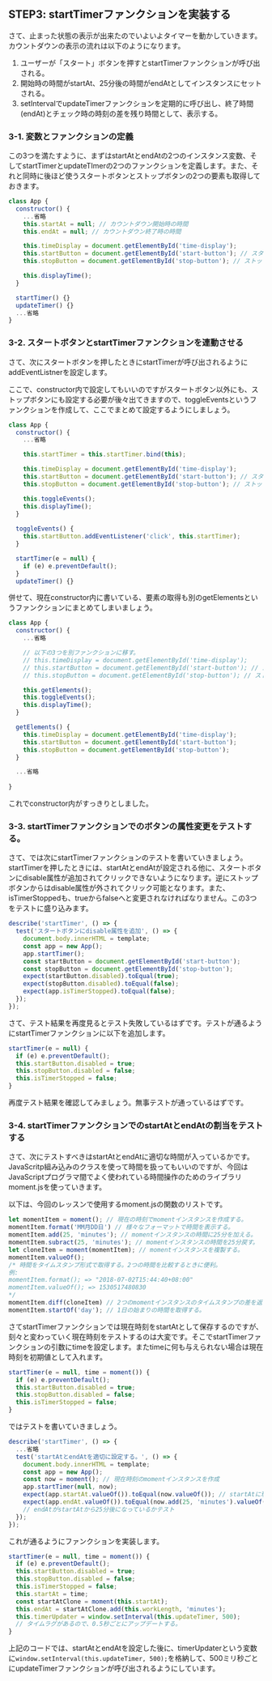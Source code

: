 ## STEP3: startTimerファンクションを実装する

さて、止まった状態の表示が出来たのでいよいよタイマーを動かしていきます。カウントダウンの表示の流れは以下のようになります。

1. ユーザーが「スタート」ボタンを押すとstartTimerファンクションが呼び出される。
2. 開始時の時間がstartAt、25分後の時間がendAtとしてインスタンスにセットされる。
3. setIntervalでupdateTimerファンクションを定期的に呼び出し、終了時間(endAt)とチェック時の時刻の差を残り時間として、表示する。

### 3-1. 変数とファンクションの定義

この3つを満たすように、まずはstartAtとendAtの2つのインスタンス変数、そしてstartTimerとupdateTImerの2つのファンクションを定義します。また、それと同時に後ほど使うスタートボタンとストップボタンの2つの要素も取得しておきます。

```javascript
class App {
  constructor() {
    ...省略
    this.startAt = null; // カウントダウン開始時の時間
    this.endAt = null; // カウントダウン終了時の時間

    this.timeDisplay = document.getElementById('time-display');
    this.startButton = document.getElementById('start-button'); // スタートボタン
    this.stopButton = document.getElementById('stop-button'); // ストップボタン

    this.displayTime();
  }

  startTimer() {}
  updateTimer() {}
  ...省略
}
```

### 3-2. スタートボタンとstartTimerファンクションを連動させる

さて、次にスタートボタンを押したときにstartTimerが呼び出されるようにaddEventListnerを設定します。

ここで、constructor内で設定してもいいのですがスタートボタン以外にも、ストップボタンにも設定する必要が後々出てきますので、toggleEventsというファンクションを作成して、ここでまとめて設定するようにしましょう。

```javascript
class App {
  constructor() {
    ...省略

    this.startTimer = this.startTimer.bind(this); 

    this.timeDisplay = document.getElementById('time-display');
    this.startButton = document.getElementById('start-button'); // スタートボタン
    this.stopButton = document.getElementById('stop-button'); // ストップボタン

    this.toggleEvents();
    this.displayTime();
  }
  
  toggleEvents() {
    this.startButton.addEventListener('click', this.startTimer);
  }

  startTimer(e = null) {
    if (e) e.preventDefault();
  }
  updateTimer() {}
```

併せて、現在constructor内に書いている、要素の取得も別のgetElementsというファンクションにまとめてしまいましょう。

```javascript
class App {
  constructor() {
    ...省略

    // 以下の3つを別ファンクションに移す。
    // this.timeDisplay = document.getElementById('time-display');
    // this.startButton = document.getElementById('start-button'); // スタートボタン
    // this.stopButton = document.getElementById('stop-button'); // ストップボタン

    this.getElements();
    this.toggleEvents();
    this.displayTime();
  }

  getElements() {
    this.timeDisplay = document.getElementById('time-display');
    this.startButton = document.getElementById('start-button');
    this.stopButton = document.getElementById('stop-button');
  }

  ...省略
  
}
```

これでconstructor内がすっきりとしました。

### 3-3. startTimerファンクションでのボタンの属性変更をテストする。

さて、では次にstartTimerファンクションのテストを書いていきましょう。startTimerを押したときには、startAtとendAtが設定される他に、スタートボタンにdisable属性が追加されてクリックできないようになります。逆にストップボタンからはdisable属性が外されてクリック可能となります。また、isTimerStoppedも、trueからfalseへと変更されなければなりません。この3つをテストに盛り込みます。

```javascript
describe('startTimer', () => {
  test('スタートボタンにdisable属性を追加', () => {
    document.body.innerHTML = template;
    const app = new App();
    app.startTimer();
    const startButton = document.getElementById('start-button');
    const stopButton = document.getElementById('stop-button');
    expect(startButton.disabled).toEqual(true);
    expect(stopButton.disabled).toEqual(false);
    expect(app.isTimerStopped).toEqual(false);
  });
});
```

さて、テスト結果を再度見るとテスト失敗しているはずです。テストが通るようにstartTimerファンクションに以下を追加します。

```javascript
startTimer(e = null) {
  if (e) e.preventDefault();
  this.startButton.disabled = true;
  this.stopButton.disabled = false;
  this.isTimerStopped = false;
}
```

再度テスト結果を確認してみましょう。無事テストが通っているはずです。

### 3-4. startTimerファンクションでのstartAtとendAtの割当をテストする

さて、次にテストすべきはstartAtとendAtに適切な時間が入っているかです。JavaScritp組み込みのクラスを使って時間を扱ってもいいのですが、今回はJavaScriptプログラマ間でよく使われている時間操作のためのライブラリmoment.jsを使っていきます。

以下は、今回のレッスンで使用するmoment.jsの関数のリストです。

```javascript
let momentItem = moment(); // 現在の時刻でmomentインスタンスを作成する。 
momentItem.format('MM月DD日') // 様々なフォーマットで時間を表示する。
momentItem.add(25, 'minutes'); // momentインスタンスの時間に25分を加える。
momentItem.subract(25, 'minutes'); // momentインスタンスの時間を25分戻す。
let cloneItem = moment(momentItem); // momentインスタンスを複製する。
momentItem.valueOf(); 
/* 時間をタイムスタンプ形式で取得する。2つの時間を比較するときに便利。 
例: 
momentItem.format(); => "2018-07-02T15:44:40+08:00"
momentItem.valueOf(); => 1530517480830
*/
momentItem.diff(cloneItem) // 2つのmomentインスタンスのタイムスタンプの差を返す。ここでは0が返る。
momentItem.startOf('day'); // 1日の始まりの時間を取得する。
```

さてstartTimerファンクションでは現在時刻をstartAtとして保存するのですが、刻々と変わっていく現在時刻をテストするのは大変です。そこでstartTimerファンクションの引数にtimeを設定します。またtimeに何も与えられない場合は現在時刻を初期値として入れます。

```javascript
startTimer(e = null, time = moment()) {
  if (e) e.preventDefault();
  this.startButton.disabled = true;
  this.stopButton.disabled = false;
  this.isTimerStopped = false;
}
```

ではテストを書いていきましょう。

```javascript
describe('startTimer', () => {
  ...省略
  test('startAtとendAtを適切に設定する。', () => {
    document.body.innerHTML = template;
    const app = new App();
    const now = moment(); // 現在時刻のmomentインスタンスを作成
    app.startTimer(null, now); 
    expect(app.startAt.valueOf()).toEqual(now.valueOf()); // startAtに現在時刻が与えられているかをテスト
    expect(app.endAt.valueOf()).toEqual(now.add(25, 'minutes').valueOf());
    // endAtがstartAtから25分後になっているかテスト
  });
});
```

これが通るようにファンクションを実装します。

```javascript
startTimer(e = null, time = moment()) {
  if (e) e.preventDefault();
  this.startButton.disabled = true;
  this.stopButton.disabled = false;
  this.isTimerStopped = false;
  this.startAt = time;
  const startAtClone = moment(this.startAt);
  this.endAt = startAtClone.add(this.workLength, 'minutes');
  this.timerUpdater = window.setInterval(this.updateTimer, 500);
  // タイムラグがあるので、0.5秒ごとにアップデートする。
}
```

上記のコードでは、startAtとendAtを設定した後に、timerUpdaterという変数に`window.setInterval(this.updateTimer, 500);`を格納して、500ミリ秒ごとにupdateTimerファンクションが呼び出されるようにしています。